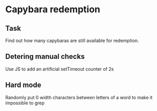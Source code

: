 # Capybara redemption

## Task

Find out how many capybaras are still available for redemption.

## Detering manual checks

Use JS to add an artificial setTimeout counter of 2s

## Hard mode

Randomly put 0 width characters between letters of a word to make it impossible to grep
